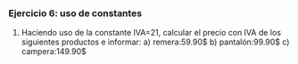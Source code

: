 ### Ejercicio 6: uso de constantes

1. Haciendo uso de la constante IVA=21, calcular
   el precio con IVA de los siguientes productos
   e informar:
   a) remera:59.90$
   b) pantalón:99.90$
   c) campera:149.90$